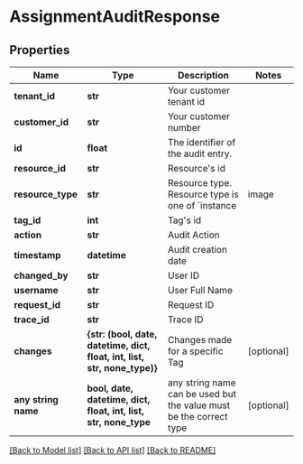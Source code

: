 # AssignmentAuditResponse


## Properties
Name | Type | Description | Notes
------------ | ------------- | ------------- | -------------
**tenant_id** | **str** | Your customer tenant id | 
**customer_id** | **str** | Your customer number | 
**id** | **float** | The identifier of the audit entry. | 
**resource_id** | **str** | Resource&#39;s id | 
**resource_type** | **str** | Resource type. Resource type is one of &#x60;instance|image|object-storage&#x60;. | 
**tag_id** | **int** | Tag&#39;s id | 
**action** | **str** | Audit Action | 
**timestamp** | **datetime** | Audit creation date | 
**changed_by** | **str** | User ID | 
**username** | **str** | User Full Name | 
**request_id** | **str** | Request ID | 
**trace_id** | **str** | Trace ID | 
**changes** | **{str: (bool, date, datetime, dict, float, int, list, str, none_type)}** | Changes made for a specific Tag | [optional] 
**any string name** | **bool, date, datetime, dict, float, int, list, str, none_type** | any string name can be used but the value must be the correct type | [optional]

[[Back to Model list]](../README.md#documentation-for-models) [[Back to API list]](../README.md#documentation-for-api-endpoints) [[Back to README]](../README.md)


